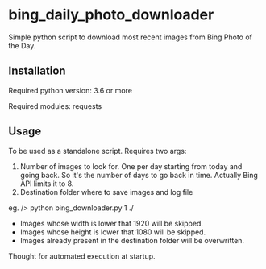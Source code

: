 # bing_daily_photo_downloader
Simple python script to download most recent images from Bing Photo of the Day.

## Installation
Required python version: 3.6 or more

Required modules: requests

## Usage
To be used as a standalone script. Requires two args:
1) Number of images to look for. One per day starting from today and going back. So it's the number of days to go back in time. Actually Bing API limits it to 8.
2) Destination folder where to save images and log file

eg. /> python bing_downloader.py 1 ./



* Images whose width is lower that 1920 will be skipped.
* Images whose height is lower that 1080 will be skipped.
* Images already present in the destination folder will be overwritten.

Thought for automated execution at startup.
